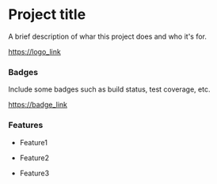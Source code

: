 # Project title


 A brief description of whar this project does and who it's for.

<https://logo_link>

 ### Badges

Include some badges such as build status, test coverage, etc.

<https://badge_link>

### Features

- Feature1

- Feature2

- Feature3
